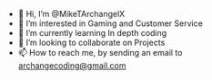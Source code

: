- 👋 Hi, I’m @MikeTArchangelX
- 👀 I’m interested in Gaming and Customer Service
- 🌱 I’m currently learning In depth coding
- 💞️ I’m looking to collaborate on Projects
- 📫 How to reach me, by sending an email to archangecoding@gmail.com
